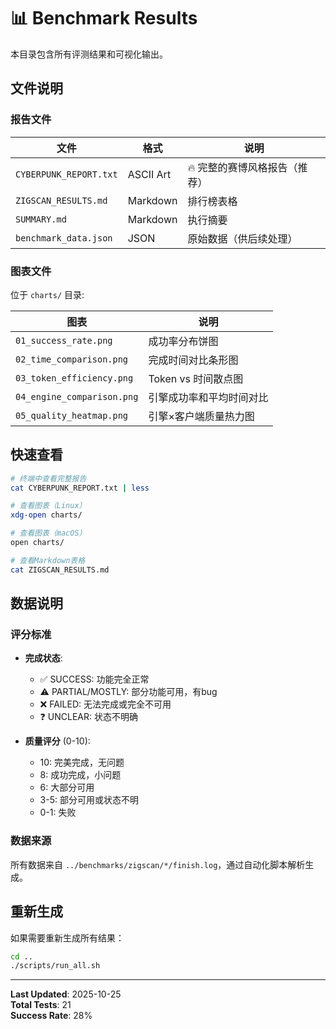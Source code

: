 # 📊 Benchmark Results

本目录包含所有评测结果和可视化输出。

## 文件说明

### 报告文件

| 文件 | 格式 | 说明 |
|------|------|------|
| `CYBERPUNK_REPORT.txt` | ASCII Art | 🔥 完整的赛博风格报告（推荐） |
| `ZIGSCAN_RESULTS.md` | Markdown | 排行榜表格 |
| `SUMMARY.md` | Markdown | 执行摘要 |
| `benchmark_data.json` | JSON | 原始数据（供后续处理） |

### 图表文件

位于 `charts/` 目录:

| 图表 | 说明 |
|------|------|
| `01_success_rate.png` | 成功率分布饼图 |
| `02_time_comparison.png` | 完成时间对比条形图 |
| `03_token_efficiency.png` | Token vs 时间散点图 |
| `04_engine_comparison.png` | 引擎成功率和平均时间对比 |
| `05_quality_heatmap.png` | 引擎×客户端质量热力图 |

## 快速查看

```bash
# 终端中查看完整报告
cat CYBERPUNK_REPORT.txt | less

# 查看图表（Linux）
xdg-open charts/

# 查看图表（macOS）
open charts/

# 查看Markdown表格
cat ZIGSCAN_RESULTS.md
```

## 数据说明

### 评分标准

- **完成状态**:
  - ✅ SUCCESS: 功能完全正常
  - ⚠️ PARTIAL/MOSTLY: 部分功能可用，有bug
  - ❌ FAILED: 无法完成或完全不可用
  - ❓ UNCLEAR: 状态不明确

- **质量评分** (0-10):
  - 10: 完美完成，无问题
  - 8: 成功完成，小问题
  - 6: 大部分可用
  - 3-5: 部分可用或状态不明
  - 0-1: 失败

### 数据来源

所有数据来自 `../benchmarks/zigscan/*/finish.log`，通过自动化脚本解析生成。

## 重新生成

如果需要重新生成所有结果：

```bash
cd ..
./scripts/run_all.sh
```

---

**Last Updated**: 2025-10-25  
**Total Tests**: 21  
**Success Rate**: 28%
